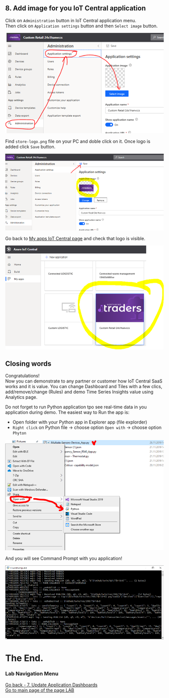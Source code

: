 ## 8. Add image for you IoT Central application
Click on `Administration` button in IoT Central application menu.<br>
Then click on `Application settings` button and then `Select image` button. 

![](lab1/lab1-74.PNG)

Find `store-logo.png` file on your PC and doble click on it. Once logo is added click `Save` button.

![](lab1/lab1-75.PNG)

Go back to [My apps IoT Central page](https://apps.azureiotcentral.com/myapps) and check that logo is visible.

![](lab1/lab1-76.PNG)

## Closing words
Congratulations!<br>
Now you can demonstrate to any partner or customer how IoT Central SaaS works and it is value.
You can change Dashboard and Tiles with a few clics, add/remove/change (Rules) and demo Time Series Insights value using Analytics page.

Do not forget to run Python application tpo see real-time data in you application during demo.
The easiest way to Run the app is:
 - Open folder with your Python app in Explorer app (file explorder)
 - `Right click` on Python file -> choose option `Open with` -> choose option `Phyton`

![](lab1/lab1-77.PNG)

And you will see Command Prompt with you application!

![](lab1/lab1-78.PNG)

# The End.

### Lab Navigation Menu
[Go back - 7. Update Application Dashboards](/iotcentral-lab1-7.md)<br>
[Go to main page of the page LAB](/iotcentral-lab1-0.md)
